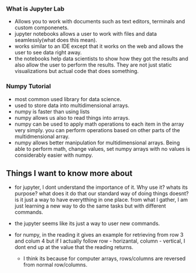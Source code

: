 ### What is Jupyter Lab
  - Allows you to work with documents such as text editors, terminals and custom componenets.
  - jupyter notebooks allows a user to work with files and data seamlessly(what does this mean).
  - works similar to an IDE except that it works on the web and allows the user to see data right away.
  - the notebooks help data scientists to show how they got the results and also allow the user to perform the results. They are not just static visualizations but actual code that does something.

### Numpy Tutorial
- most common used library for data science.
- used to store data into multidimensional arrays.
- numpy is faster than using lists
- numpy allows us also to read things into arrays.
- numpy can be used to apply math operations to each item in the array very simply. you can perform operations based on other parts of the multidmensional array.
- numpy allows better manipulation for multidimensional arrays. Being able to perform math, change values, set numpy arrays with no values is considerably easier with numpy.


## Things I want to know more about
- for jupyter, I dont understand the importance of it. Why use it? whats its purpose? what does it do that our standard way of doing things doesnt? is it just a way to have everytthing in one place. from what I gather, I am just learning a new way to do the same tasks but with different commands.
- the jupyter seems like its just a way to user new commands.

- for numpy, in the reading it gives an example for retrieving from row 3 and colum 4 but if I actually follow row - horizantal, column - vertical, I dont end up at the value that the reading returns.
  - I think its because for computer arrays, rows/columns are reversed from normal row/columns.
